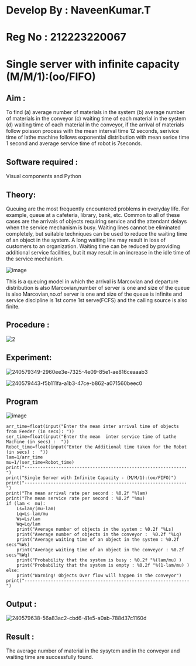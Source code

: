 
# Develop By : NaveenKumar.T
# Reg No     : 212223220067
# Single server with infinite capacity (M/M/1):(oo/FIFO)
## Aim :
To find (a) average number of materials in the system (b) average number of materials in the conveyor (c) waiting time of each material in the system (d) waiting time of each material in the conveyor, if the arrival  of materials follow poisson process with the mean interval time 12 seconds, serivice time of lathe machine follows exponential distribution with mean serice time 1 second and average service time of robot is 7seconds.

## Software required :
Visual components and Python

## Theory:
Queuing are the most frequently encountered problems in everyday life. For example, queue at a cafeteria, library, bank, etc. Common to all of these cases are the arrivals of objects requiring service and the attendant delays when the service mechanism is busy. Waiting lines cannot be eliminated completely, but suitable techniques can be used to reduce the waiting time of an object in the system. A long waiting line may result in loss of customers to an organization. Waiting time can be reduced by providing additional service facilities, but it may result in an increase in the idle time of the service mechanism.

![image](1.png)

This is a queuing model in which the arrival is Marcovian and departure distribution is also Marcovian,number of server is one and size of the queue is also Marcovian,no.of server is one and size of the queue is infinite and service discipline is 1st come 1st serve(FCFS) and the calling source is also finite.

## Procedure :


![2](https://github.com/820NaveenKumar208/Single-server-infinite-capacity---Markov-Model/assets/154746066/c1d8ac38-d5fb-4f29-a917-39ef02e9b0f8)


## Experiment:
![240579349-2960ee3e-7325-4e09-85e1-ae816ceaaab3](https://github.com/820NaveenKumar208/Single-server-infinite-capacity---Markov-Model/assets/154746066/889ffdb8-ddc3-461b-bd5d-4f8fccf61e42)

![240579443-f5b111fa-a1b3-47ce-b862-a071560beec0](https://github.com/820NaveenKumar208/Single-server-infinite-capacity---Markov-Model/assets/154746066/657ffccd-88a2-43be-99ca-f52f73154ef8)

 
## Program
![image](https://github.com/ramjan1729/Single-server-infinite-capacity---Markov-Model/assets/103921593/5f1fd58d-5929-4c51-89ea-4cef009e5bad)
```
arr_time=float(input("Enter the mean inter arrival time of objects from Feeder (in secs): "))
ser_time=float(input("Enter the mean  inter service time of Lathe Machine (in secs) :  "))
Robot_time=float(input("Enter the Additional time taken for the Robot (in secs) :  "))
lam=1/arr_time
mu=1/(ser_time+Robot_time)
print("--------------------------------------------------------------")
print("Single Server with Infinite Capacity - (M/M/1):(oo/FIFO)")
print("--------------------------------------------------------------")
print("The mean arrival rate per second : %0.2f "%lam)
print("The mean service rate per second : %0.2f "%mu)
if (lam <  mu):
    Ls=lam/(mu-lam)
    Lq=Ls-lam/mu
    Ws=Ls/lam
    Wq=Lq/lam
    print("Average number of objects in the system : %0.2f "%Ls)
    print("Average number of objects in the conveyor :  %0.2f "%Lq)
    print("Average waiting time of an object in the system : %0.2f secs"%Ws)
    print("Average waiting time of an object in the conveyor : %0.2f secs"%Wq)
    print("Probability that the system is busy : %0.2f "%(lam/mu) )
    print("Probability that the system is empty : %0.2f "%(1-lam/mu) )
else:
    print("Warning! Objects Over flow will happen in the conveyor")
print("---------------------------------------------------------------")
```

## Output :
![240579638-56a83ac2-cbd6-41e5-a0ab-788d37c1160d](https://github.com/820NaveenKumar208/Single-server-infinite-capacity---Markov-Model/assets/154746066/d15f7233-e4c9-4785-b6e3-ee97be7f8a9d)

## Result :
The average number of material in the sysytem and in the conveyor and waiting time are successfully found.
